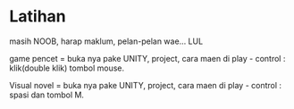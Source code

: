 # Latihan

masih NOOB, harap maklum, pelan-pelan wae... LUL

game pencet = buka nya pake UNITY, project, cara maen di play - control : klik(double klik) tombol mouse.


Visual novel = buka nya pake UNITY, project, cara maen di play - control : spasi dan tombol M.
